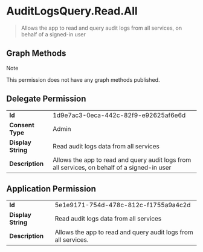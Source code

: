 # AuditLogsQuery.Read.All

> Allows the app to read and query audit logs from all services, on behalf of a signed-in user
## Graph Methods

> [!NOTE]
> This permission does not have any graph methods published.

## Delegate Permission
|||
|-|-|
|**Id**|1d9e7ac3-0eca-442c-82f9-e92625af6e6d|
|**Consent Type**|Admin|
|**Display String**|Read audit logs data from all services|
|**Description**|Allows the app to read and query audit logs from all services, on behalf of a signed-in user|
## Application Permission
|||
|-|-|
|**Id**|5e1e9171-754d-478c-812c-f1755a9a4c2d|
|**Display String**|Read audit logs data from all services|
|**Description**|Allows the app to read and query audit logs from all services.|
